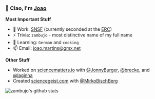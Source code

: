 ### 👋 Ciao, I'm [Joao](https://en.wikipedia.org/wiki/Jo%C3%A3o)

**Most Important Stuff**

- 🔭 Work: [SNSF](http://www.snf.ch) (currently seconded at the [ERC](https://erc.europa.eu))
- ⚡ Trivia: `zambujo` - most distinctive name of my full name
- 🌱 Learning: `German` and `cooking`
- 📫 Email: [joao.martins@gmx.net](mailto:joao.martins@gmx.net)

**Other Stuff**

- Worked on [sciencematters.io](https://github.com/SciMts) with [@JonnyBurger](https://github.com/JonnyBurger), [@brecke](https://github.com/brecke), and [@laginha](https://github.com/laginha)
- Created [sciencegeist.com](https://www.sciencegeist.com) with [@MirkoBischBerg](https://twitter.com/MirkoBischBerg)

![zambujo's github stats](https://github-readme-stats.vercel.app/api?username=zambujo&show_icons=true&hide_border=true)

